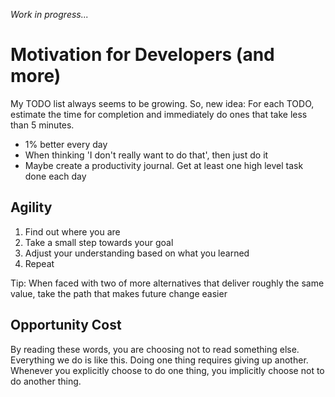 _Work in progress..._

# Motivation for Developers (and more)

My TODO list always seems to be growing. So, new idea: For each TODO, estimate the time for completion and immediately do ones that take less than 5 minutes.


- 1% better every day
- When thinking 'I don't really want to do that', then just do it
- Maybe create a productivity journal. Get at least one high level task done each day



## Agility
1. Find out where you are
2. Take a small step towards your goal
3. Adjust your understanding based on what you learned
4. Repeat

Tip: When faced with two of more alternatives that deliver roughly the same value, take the path that makes future change easier



## Opportunity Cost
By reading these words, you are choosing not to read something else. Everything we do is like this. Doing one thing requires giving up another. Whenever you explicitly choose to do one thing, you implicitly choose not to do another thing.
